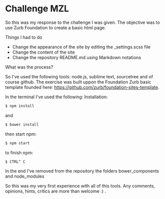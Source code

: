 # Challenge MZL

So this was my response to the challenge I was given.
The objective was to use Zurb Foundation to create a basic html page.

Things I had to do
  - Change the appearance of the site by editing the _settings.scss file
  - Change the content of the site
  - Change the repository README.md using Markdown notations
  
What was the process?

So I've used the following tools: node.js, sublime text, sourcetree and of course github. 
The exercise was built uppon the Foundation Zurb basic template founded here:
https://github.com/zurb/foundation-sites-template.

In the terminal I've used the following:
Installation: 
```sh
$ npm install
```
and
```sh
$ bower install
```

then start npm:

```sh
$ npm start
```
to finish npm:
```sh
$ CTRL^ C
```

In the end I've removed from the repository the folders bower_components and node_modules

So this was my very first experience with all of this tools. Any comments, opinions, hints, critics are more than welcome :) .